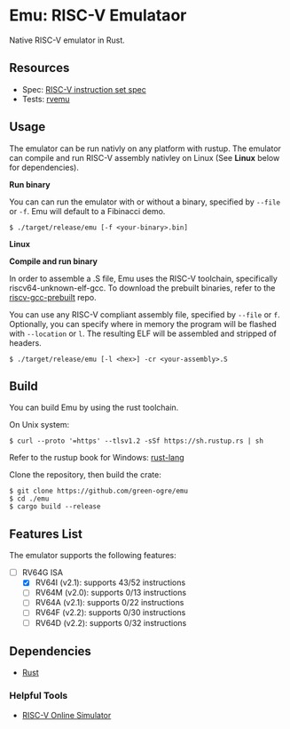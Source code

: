 # Emu: RISC-V Emulataor

Native RISC-V emulator in Rust.

## Resources
  - Spec: [RISC-V instruction set spec](https://riscv.org/wp-content/uploads/2017/05/riscv-spec-v2.2.pdf)
  - Tests: [rvemu](https://github.com/d0iasm/rvemu/blob/main/README.md?plain=1)

## Usage

The emulator can be run nativly on any platform with rustup. The emulator can compile and run RISC-V assembly nativley on Linux (See **Linux** below for dependencies).

**Run binary**

You can can run the emulator with or without a binary, specified by `--file` or `-f`.
Emu will default to a Fibinacci demo.
```
$ ./target/release/emu [-f <your-binary>.bin]
```

**Linux**

**Compile and run binary**

In order to assemble a .S file, Emu uses the RISC-V toolchain, specifically riscv64-unknown-elf-gcc.
To download the prebuilt binaries, refer to the [riscv-gcc-prebuilt](https://github.com/stnolting/riscv-gcc-prebuilt) repo.

You can use any RISC-V compliant assembly file, specified by `--file` or `f`. Optionally, you can specify where in memory the program will be flashed with `--location` or `l`.
The resulting ELF will be assembled and stripped of headers.
```
$ ./target/release/emu [-l <hex>] -cr <your-assembly>.S
```

## Build

You can build Emu by using the rust toolchain.

On Unix system:
```
$ curl --proto '=https' --tlsv1.2 -sSf https://sh.rustup.rs | sh
```

Refer to the rustup book for Windows: [rust-lang](https://rust-lang.github.io/rustup/installation/other.html)

Clone the repository, then build the crate:
```
$ git clone https://github.com/green-ogre/emu
$ cd ./emu
$ cargo build --release
```

## Features List

The emulator supports the following features:
- [ ] RV64G ISA
  - [x] RV64I (v2.1): supports 43/52 instructions
  - [ ] RV64M (v2.0): supports 0/13 instructions
  - [ ] RV64A (v2.1): supports 0/22 instructions
  - [ ] RV64F (v2.2): supports 0/30 instructions
  - [ ] RV64D (v2.2): supports 0/32 instructions

## Dependencies

- [Rust]([https://doc.rust-lang.org/1.2.0/book/nightly-rust.html](https://www.rust-lang.org/))

### Helpful Tools

- [RISC-V Online Simulator](https://www.kvakil.me/venus/)
